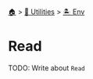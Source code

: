 <!--startTocHeader-->
[🏠](../../README.md) > [🔧 Utilities](../README.md) > [🏝️ Env](README.md)
# Read
<!--endTocHeader-->

TODO: Write about `Read`

<!--startTocSubTopic-->
<!--endTocSubTopic-->